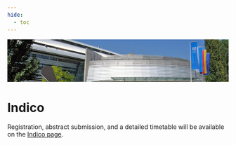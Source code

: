 ```yaml
---
hide:
  - toc
---
```


![2013 Fall Collaboration Meeting](munich2013-header.jpg)



# Indico

Registration, abstract submission, and a detailed timetable will be available on the [Indico page](https://events.icecube.wisc.edu/conferenceDisplay.py?confId=51).
